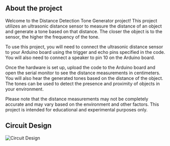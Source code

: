 ## About the project 

Welcome to the Distance Detection Tone Generator project! This project utilizes an ultrasonic distance sensor to measure the distance of an object and generate a tone based on that distance. The closer the object is to the sensor, the higher the frequency of the tone.

To use this project, you will need to connect the ultrasonic distance sensor to your Arduino board using the trigger and echo pins specified in the code. You will also need to connect a speaker to pin 10 on the Arduino board.

Once the hardware is set up, upload the code to the Arduino board and open the serial monitor to see the distance measurements in centimeters. You will also hear the generated tones based on the distance of the object. The tones can be used to detect the presence and proximity of objects in your environment.

Please note that the distance measurements may not be completely accurate and may vary based on the environment and other factors. This project is intended for educational and experimental purposes only.

## Circuit Design
![Circuit Design](https://i.ibb.co/kBLHJDL/7-C7-B20-B0-5-EF6-443-E-8-CD3-DAC2-A7828566.jpg)
